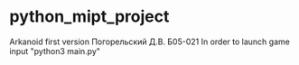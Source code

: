 # python_mipt_project
Arkanoid first version
Погорельский Д.В. Б05-021
In order to launch game input "python3 main.py"
